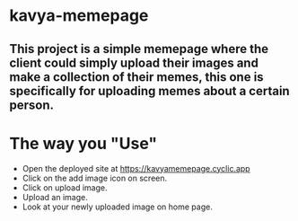 # kavya-memepage

## This project is a simple memepage where the client could simply upload their images and make a collection of their memes, this one is specifically for uploading memes about a certain person.

# The way you "Use"

* Open the deployed site at https://kavyamemepage.cyclic.app
* Click on the add image icon on screen.
* Click on upload image.
* Upload an image.
* Look at your newly uploaded image on home page.
